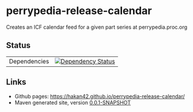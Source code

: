 # perrypedia-release-calendar
Creates an ICF calendar feed for a given part series at perrypedia.proc.org

## Status

|     |     |
| --- | --- |
| Dependencies | [![Dependency Status](https://www.versioneye.com/user/projects/5690f78bdaa0bf0035000159/badge.svg?style=flat)](https://www.versioneye.com/user/projects/5690f78bdaa0bf0035000159) |

## Links
* Github pages: https://hakan42.github.io/perrypedia-release-calendar/
* Maven generated site, version [0.0.1-SNAPSHOT](https://hakan42.github.io/perrypedia-release-calendar/site/0.0.1-SNAPSHOT/)
